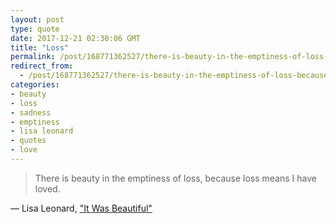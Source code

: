```yaml
---
layout: post
type: quote
date: 2017-12-21 02:30:06 GMT
title: "Loss"
permalink: /post/168771362527/there-is-beauty-in-the-emptiness-of-loss-because
redirect_from: 
  - /post/168771362527/there-is-beauty-in-the-emptiness-of-loss-because
categories:
- beauty
- loss
- sadness
- emptiness
- lisa leonard
- quotes
- love
---
```

<blockquote>There is beauty in the emptiness of loss, because loss means I have loved.</blockquote>
<p>— Lisa Leonard, <a href="https://www.lisaleonard.com/blog/thoughts/finding-beauty/it-was-beautiful">"It Was Beautiful"</a></p>